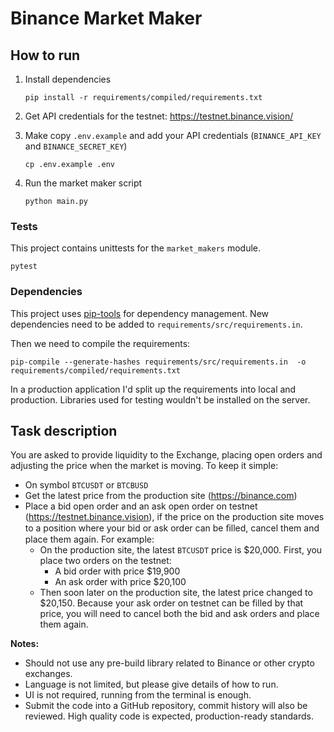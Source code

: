 # Binance Market Maker

## How to run
1. Install dependencies
    ```shell script
    pip install -r requirements/compiled/requirements.txt
    ```

2. Get API credentials for the testnet: https://testnet.binance.vision/

3. Make copy `.env.example` and add your API credentials (`BINANCE_API_KEY` and `BINANCE_SECRET_KEY`)
    ```shell script
    cp .env.example .env
    ```

4. Run the market maker script
    ```shell script
    python main.py
    ```

### Tests
This project contains unittests for the `market_makers` module.

```shell script
pytest
```


### Dependencies
This project uses [pip-tools](https://github.com/jazzband/pip-tools) for dependency management.
New dependencies need to be added to `requirements/src/requirements.in`.

Then we need to compile the requirements:
```shell
pip-compile --generate-hashes requirements/src/requirements.in  -o requirements/compiled/requirements.txt
```

In a production application I'd split up the requirements into local and production.
Libraries used for testing wouldn't be installed on the server.

## Task description

You are asked to provide liquidity to the Exchange, placing open orders
and adjusting the price when the market is moving. To keep it simple:
- On symbol `BTCUSDT` or `BTCBUSD`
- Get the latest price from the production site (https://binance.com)
- Place a bid open order and an ask open order on testnet
(https://testnet.binance.vision), if the price on the production site
moves to a position where your bid or ask order can be ﬁlled, cancel
them and place them again. For example:
    - On the production site, the latest `BTCUSDT` price is $20,000.
First, you place two orders on the testnet:
       - A bid order with price $19,900
       - An ask order with price $20,100
    - Then soon later on the production site, the latest price
changed to $20,150. Because your ask order on testnet can be
filled by that price, you will need to cancel both the bid and ask
orders and place them again.

**Notes:**

- Should not use any pre-build library related to Binance or other
crypto exchanges.
- Language is not limited, but please give details of how to run.
- UI is not required, running from the terminal is enough.
- Submit the code into a GitHub repository, commit history will also
be reviewed.
High quality code is expected, production-ready standards.
